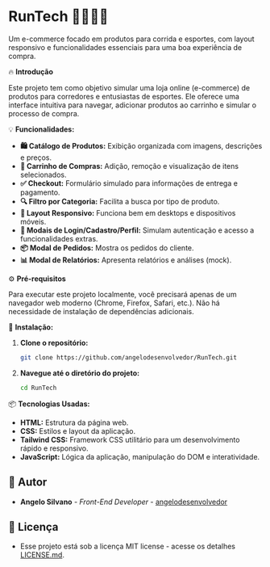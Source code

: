 # **RunTech** 🏃‍♂️🏃‍♀️  

Um e-commerce focado em produtos para corrida e esportes, com layout responsivo e funcionalidades essenciais para uma boa experiência de compra.  

🔥 **Introdução**  

Este projeto tem como objetivo simular uma loja online (e-commerce) de produtos para corredores e entusiastas de esportes. Ele oferece uma interface intuitiva para navegar, adicionar produtos ao carrinho e simular o processo de compra.  

💡 **Funcionalidades:**  

- **🛍️ Catálogo de Produtos:** Exibição organizada com imagens, descrições e preços.  
- **🛒 Carrinho de Compras:** Adição, remoção e visualização de itens selecionados.  
- **✅ Checkout:** Formulário simulado para informações de entrega e pagamento.  
- **🔍 Filtro por Categoria:** Facilita a busca por tipo de produto.  
- **📱 Layout Responsivo:** Funciona bem em desktops e dispositivos móveis.  
- **👤 Modais de Login/Cadastro/Perfil:** Simulam autenticação e acesso a funcionalidades extras.  
- **📦 Modal de Pedidos:** Mostra os pedidos do cliente.  
- **📊 Modal de Relatórios:** Apresenta relatórios e análises (mock).  

⚙️ **Pré-requisitos**  

Para executar este projeto localmente, você precisará apenas de um navegador web moderno (Chrome, Firefox, Safari, etc.). Não há necessidade de instalação de dependências adicionais.  


🚀 **Instalação:**  

1. **Clone o repositório:**  
   ```bash  
   git clone https://github.com/angelodesenvolvedor/RunTech.git
   ```  
2. **Navegue até o diretório do projeto:**  
   ```bash  
   cd RunTech  
   ```  

📦 **Tecnologias Usadas:**  

- **HTML:** Estrutura da página web.  
- **CSS:** Estilos e layout da aplicação.  
- **Tailwind CSS:** Framework CSS utilitário para um desenvolvimento rápido e responsivo.  
- **JavaScript:** Lógica da aplicação, manipulação do DOM e interatividade.

## 👷 Autor

* **Angelo Silvano** - *Front-End Developer* - [angelodesenvolvedor](https://github.com/angelodesenvolvedor)

## 📄 Licença

- Esse projeto está sob a licença MIT license - acesse os detalhes [LICENSE.md](https://github.com/angelodesenvolvedor/RunTech?tab=MIT-1-ov-file).
